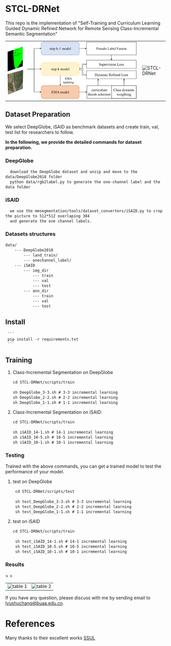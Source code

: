 # STCL-DRNet

This repo is the implementation of "Self-Training and Curriculum Learning Guided Dynamic Refined Network for Remote Sensing Class-Incremental Semantic Segmentation" 
<table>
    <tr>
      <td><img src="PaperFigs\Fig1.png" width = "100%" alt=" paradigm"/></td>
      <td><img src="PaperFigs\Fig2.png" width = "100%" alt="STCL-DRNet"/></td>
    </tr>
</table>


## Dataset Preparation

We select DeepGlobe, iSAID as benchmark datasets and create train, val, test list for researchers to follow. 

**In the following, we provide the detailed commands for dataset preparation.**

### DeepGlobe

      download the DeepGlobe dataset and unzip and move to the data/DeepGlobe2018 folder
      python data/rgb2label.py to generate the one-channel label and the data folder
      
### iSAID

      we use the mmsegmentation/tools/dataset_converters/iSAID.py to crop the picture to 512*512 overlaping 384 
      and generate the one channel labels.
### Datasets structures
      
```
data/
    --- DeepGlobe2018
        --- land_train/
        --- onechannel_label/
    --- iSAID
        --- img_dir
            --- train
            --- val
            --- test
        --- ann_dir
            --- train
            --- val
            --- test
```

## Install

     ```
     pip install -r requirements.txt
     ``` 

## Training


1. Class-Incremental Segmentation on DeepGlobe

     ```
     cd STCL-DRNet/scripts/train
     
     sh DeepGlobe_3-3.sh # 3-3 incremental learning
     sh DeepGlobe_2-2.sh # 2-2 incremental learning
     sh DeepGlobe_1-1.sh # 1-1 incremental learning
     ```

2. Class-Incremental Segmentation on iSAID:

     ```
     cd STCL-DRNet/scripts/train
     
     sh iSAID_14-1.sh # 14-1 incremental learning
     sh iSAID_10-5.sh # 10-5 incremental learning
     sh iSAID_10-1.sh # 10-1 incremental learning
     ```



### Testing
  
Trained with the above commands, you can get a trained model to test the performance of your model.   

1. test on DeepGlobe

    ```
     cd STCL-DRNet/scripts/test
     
     sh test_DeepGlobe_3-3.sh # 3-3 incremental learning
     sh test_DeepGlobe_2-2.sh # 2-2 incremental learning
     sh test_DeepGlobe_1-1.sh # 1-1 incremental learning
     ```

2. test on iSAID
    ```
    cd STCL-DRNet/scripts/train
     
     sh test_iSAID_14-1.sh # 14-1 incremental learning
     sh test_iSAID_10-5.sh # 10-5 incremental learning
     sh test_iSAID_10-1.sh # 10-1 incremental learning
   ```
   
### Results
<table>
    <tr>
      <td><img src="PaperFigs\table 1.png" width = "100%" alt=" table 1"/></td>>
      <td><img src="PaperFigs\table 2.png" width = "100%" alt=" table 2"/></td>>
    </tr>
</table>

If you have any question, please discuss with me by sending email to lyushuchang@buaa.edu.cn.

# References
Many thanks to their excellent works [SSUL](https://github.com/clovaai/SSUL)
